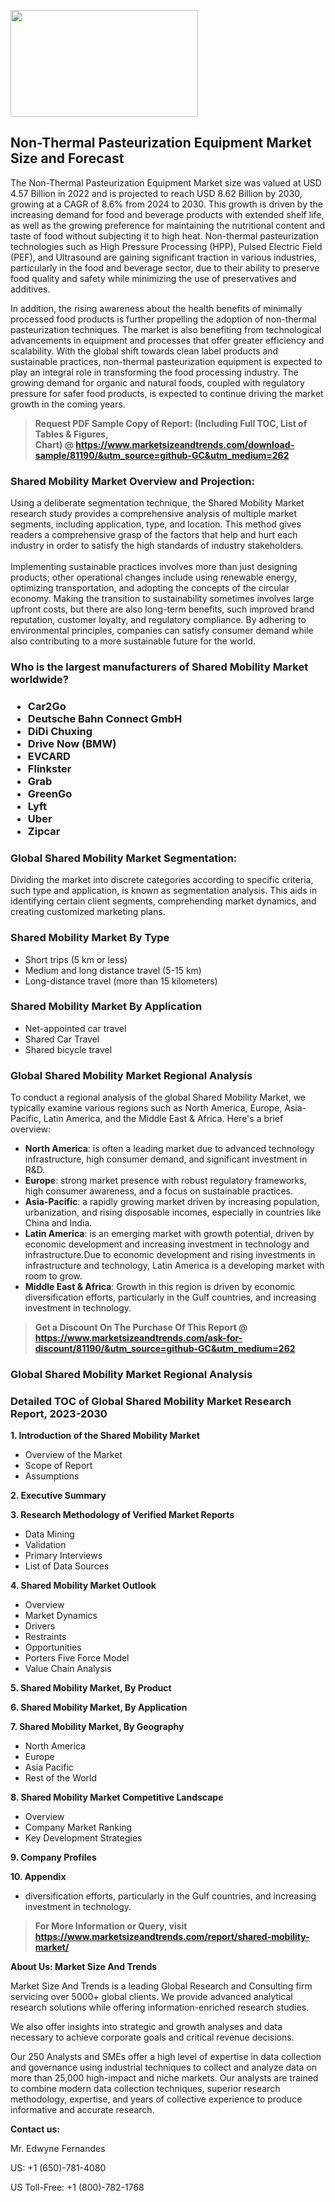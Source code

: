 <p><img class="alignnone size-medium wp-image-20088" src="https://ffe5etoiles.com/wp-content/uploads/2024/12/MST1-300x171.png" alt="" width="300" height="171" /></p><h2>Non-Thermal Pasteurization Equipment Market Size and Forecast</h2><p>The Non-Thermal Pasteurization Equipment Market size was valued at USD 4.57 Billion in 2022 and is projected to reach USD 8.62 Billion by 2030, growing at a CAGR of 8.6% from 2024 to 2030. This growth is driven by the increasing demand for food and beverage products with extended shelf life, as well as the growing preference for maintaining the nutritional content and taste of food without subjecting it to high heat. Non-thermal pasteurization technologies such as High Pressure Processing (HPP), Pulsed Electric Field (PEF), and Ultrasound are gaining significant traction in various industries, particularly in the food and beverage sector, due to their ability to preserve food quality and safety while minimizing the use of preservatives and additives.</p><p>In addition, the rising awareness about the health benefits of minimally processed food products is further propelling the adoption of non-thermal pasteurization techniques. The market is also benefiting from technological advancements in equipment and processes that offer greater efficiency and scalability. With the global shift towards clean label products and sustainable practices, non-thermal pasteurization equipment is expected to play an integral role in transforming the food processing industry. The growing demand for organic and natural foods, coupled with regulatory pressure for safer food products, is expected to continue driving the market growth in the coming years.</p></p><blockquote id="" class=""><strong>Request PDF Sample Copy of Report: (Including Full TOC, List of Tables &amp; Figures, Chart)&nbsp;@&nbsp;<strong><a href="https://www.marketsizeandtrends.com/download-sample/81190/&utm_source=github-GC&utm_medium=262" target="_blank">https://www.marketsizeandtrends.com/download-sample/81190/&utm_source=github-GC&utm_medium=262</a></strong></strong></blockquote><h3 id="" class="">Shared Mobility Market&nbsp;Overview and Projection:</h3><p id="" class="">Using a deliberate segmentation technique, the Shared Mobility Market research study provides a comprehensive analysis of multiple market segments, including application, type, and location. This method gives readers a comprehensive grasp of the factors that help and hurt each industry in order to satisfy the high standards of industry stakeholders. <br /> <br />Implementing sustainable practices involves more than just designing products; other operational changes include using renewable energy, optimizing transportation, and adopting the concepts of the circular economy. Making the transition to sustainability sometimes involves large upfront costs, but there are also long-term benefits, such improved brand reputation, customer loyalty, and regulatory compliance. By adhering to environmental principles, companies can satisfy consumer demand while also contributing to a more sustainable future for the world.</p><h3 id="" class="">Who is the largest manufacturers of&nbsp;Shared Mobility Market worldwide?</h3><h3 class=""><p><ul><li>Car2Go </li><li> Deutsche Bahn Connect GmbH </li><li> DiDi Chuxing </li><li> Drive Now (BMW) </li><li> EVCARD </li><li> Flinkster </li><li> Grab </li><li> GreenGo </li><li> Lyft </li><li> Uber </li><li> Zipcar</li></ul></p></h3><h3 id="" class="">Global&nbsp;Shared Mobility Market Segmentation:</h3><p id="" class="">Dividing the market into discrete categories according to specific criteria, such type and application, is known as segmentation analysis. This aids in identifying certain client segments, comprehending market dynamics, and creating customized marketing plans.</p><h3 id="" class="">Shared Mobility Market&nbsp;By Type</h3><p><p><ul><li>Short trips (5 km or less) </li><li> Medium and long distance travel (5-15 km) </li><li> Long-distance travel (more than 15 kilometers)</p></li></ul></p></p><h3 id="" class="">Shared Mobility Market&nbsp;By Application</h3><p class=""><p><ul><li>Net-appointed car travel </li><li> Shared Car Travel </li><li> Shared bicycle travel</li></ul></p></p><h3 id="" class="">Global Shared Mobility Market Regional Analysis</h3><p id="" class="">To conduct a regional analysis of the global Shared Mobility Market, we typically examine various regions such as North America, Europe, Asia-Pacific, Latin America, and the Middle East &amp; Africa. Here's a brief overview:</p><ul><li><strong>North America</strong>: is often a leading market due to advanced technology infrastructure, high consumer demand, and significant investment in R&amp;D.</li><li><strong>Europe</strong>: strong market presence with robust regulatory frameworks, high consumer awareness, and a focus on sustainable practices.</li><li><strong>Asia-Pacific</strong>: a rapidly growing market driven by increasing population, urbanization, and rising disposable incomes, especially in countries like China and India.</li><li><strong>Latin America</strong>: is an emerging market with growth potential, driven by economic development and increasing investment in technology and infrastructure.Due to economic development and rising investments in infrastructure and technology, Latin America is a developing market with room to grow.</li><li><strong>Middle East &amp; Africa</strong>: Growth in this region is driven by economic diversification efforts, particularly in the Gulf countries, and increasing investment in technology.</li></ul><blockquote id="" class=""><strong>Get a Discount On The Purchase Of This Report @ <strong><a href="https://www.marketsizeandtrends.com/ask-for-discount/81190/&utm_source=github-GC&utm_medium=262" target="_blank">https://www.marketsizeandtrends.com/ask-for-discount/81190/&utm_source=github-GC&utm_medium=262</a></strong></strong></blockquote><h3 id="" class="">Global Shared Mobility Market Regional Analysis</h3><h3 id="" class="">Detailed TOC of Global Shared Mobility Market Research Report, 2023-2030</h3><p id="" class=""><strong>1. Introduction of the Shared Mobility Market</strong></p><ul><li>Overview of the Market</li><li>Scope of Report</li><li>Assumptions</li></ul><p id="" class=""><strong>2. Executive Summary</strong></p><p id="" class=""><strong>3. Research Methodology of Verified Market Reports</strong></p><ul><li>Data Mining</li><li>Validation</li><li>Primary Interviews</li><li>List of Data Sources</li></ul><p id="" class=""><strong>4. Shared Mobility Market Outlook</strong></p><ul><li>Overview</li><li>Market Dynamics</li><li>Drivers</li><li>Restraints</li><li>Opportunities</li><li>Porters Five Force Model</li><li>Value Chain Analysis</li></ul><p id="" class=""><strong>5. Shared Mobility Market, By Product</strong></p><p id="" class=""><strong>6. Shared Mobility Market, By Application</strong></p><p id="" class=""><strong>7. Shared Mobility Market, By Geography</strong></p><ul><li>North America</li><li>Europe</li><li>Asia Pacific</li><li>Rest of the World</li></ul><p id="" class=""><strong>8. Shared Mobility Market Competitive Landscape</strong></p><ul><li>Overview</li><li>Company Market Ranking</li><li>Key Development Strategies</li></ul><p id="" class=""><strong>9. Company Profiles</strong></p><p id="" class=""><strong>10. Appendix</strong></p><ul><li>diversification efforts, particularly in the Gulf countries, and increasing investment in technology.</li></ul><blockquote id="" class=""><strong>For More Information or Query, visit <strong><strong><a href="https://www.marketsizeandtrends.com/report/shared-mobility-market/" target="_blank">https://www.marketsizeandtrends.com/report/shared-mobility-market/</a></strong></strong></strong></blockquote><p id="" class=""><strong>About Us: Market Size And Trends</strong></p><p id="" class="">Market Size And Trends is a leading Global Research and Consulting firm servicing over 5000+ global clients. We provide advanced analytical research solutions while offering information-enriched research studies.</p><p id="" class="">We also offer insights into strategic and growth analyses and data necessary to achieve corporate goals and critical revenue decisions.</p><p id="" class="">Our 250 Analysts and SMEs offer a high level of expertise in data collection and governance using industrial techniques to collect and analyze data on more than 25,000 high-impact and niche markets. Our analysts are trained to combine modern data collection techniques, superior research methodology, expertise, and years of collective experience to produce informative and accurate research.</p><p id="" class=""><strong>Contact us:</strong></p><p id="" class="">Mr. Edwyne Fernandes</p><p id="" class="">US: +1 (650)-781-4080</p><p id="" class="">US Toll-Free: +1 (800)-782-1768</p>
